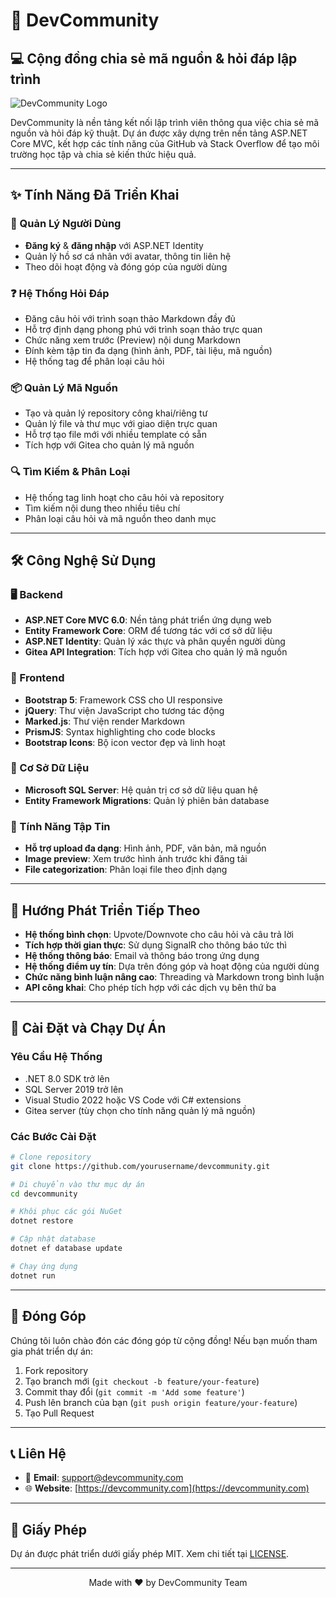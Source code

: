 # 🚀 DevCommunity

## 💻 Cộng đồng chia sẻ mã nguồn & hỏi đáp lập trình

![DevCommunity Logo](https://github.com/user-attachments/assets/4d958968-526b-446a-9379-4e0231cd9ee8)

DevCommunity là nền tảng kết nối lập trình viên thông qua việc chia sẻ mã nguồn và hỏi đáp kỹ thuật. Dự án được xây dựng trên nền tảng ASP.NET Core MVC, kết hợp các tính năng của GitHub và Stack Overflow để tạo môi trường học tập và chia sẻ kiến thức hiệu quả.

---

## ✨ Tính Năng Đã Triển Khai

### 👥 Quản Lý Người Dùng
- **Đăng ký** & **đăng nhập** với ASP.NET Identity
- Quản lý hồ sơ cá nhân với avatar, thông tin liên hệ
- Theo dõi hoạt động và đóng góp của người dùng

### ❓ Hệ Thống Hỏi Đáp
- Đăng câu hỏi với trình soạn thảo Markdown đầy đủ
- Hỗ trợ định dạng phong phú với trình soạn thảo trực quan
- Chức năng xem trước (Preview) nội dung Markdown
- Đính kèm tập tin đa dạng (hình ảnh, PDF, tài liệu, mã nguồn)
- Hệ thống tag để phân loại câu hỏi

### 📦 Quản Lý Mã Nguồn
- Tạo và quản lý repository công khai/riêng tư
- Quản lý file và thư mục với giao diện trực quan
- Hỗ trợ tạo file mới với nhiều template có sẵn
- Tích hợp với Gitea cho quản lý mã nguồn

### 🔍 Tìm Kiếm & Phân Loại
- Hệ thống tag linh hoạt cho câu hỏi và repository
- Tìm kiếm nội dung theo nhiều tiêu chí
- Phân loại câu hỏi và mã nguồn theo danh mục

---

## 🛠️ Công Nghệ Sử Dụng

### 🖥️ Backend
- **ASP.NET Core MVC 6.0**: Nền tảng phát triển ứng dụng web
- **Entity Framework Core**: ORM để tương tác với cơ sở dữ liệu
- **ASP.NET Identity**: Quản lý xác thực và phân quyền người dùng
- **Gitea API Integration**: Tích hợp với Gitea cho quản lý mã nguồn

### 🎨 Frontend
- **Bootstrap 5**: Framework CSS cho UI responsive
- **jQuery**: Thư viện JavaScript cho tương tác động
- **Marked.js**: Thư viện render Markdown
- **PrismJS**: Syntax highlighting cho code blocks
- **Bootstrap Icons**: Bộ icon vector đẹp và linh hoạt

### 💾 Cơ Sở Dữ Liệu
- **Microsoft SQL Server**: Hệ quản trị cơ sở dữ liệu quan hệ
- **Entity Framework Migrations**: Quản lý phiên bản database

### 📁 Tính Năng Tập Tin
- **Hỗ trợ upload đa dạng**: Hình ảnh, PDF, văn bản, mã nguồn
- **Image preview**: Xem trước hình ảnh trước khi đăng tải
- **File categorization**: Phân loại file theo định dạng

---

## 🌟 Hướng Phát Triển Tiếp Theo

- **Hệ thống bình chọn**: Upvote/Downvote cho câu hỏi và câu trả lời
- **Tích hợp thời gian thực**: Sử dụng SignalR cho thông báo tức thì
- **Hệ thống thông báo**: Email và thông báo trong ứng dụng
- **Hệ thống điểm uy tín**: Dựa trên đóng góp và hoạt động của người dùng
- **Chức năng bình luận nâng cao**: Threading và Markdown trong bình luận
- **API công khai**: Cho phép tích hợp với các dịch vụ bên thứ ba

---

## 🚀 Cài Đặt và Chạy Dự Án

### Yêu Cầu Hệ Thống
- .NET 8.0 SDK trở lên
- SQL Server 2019 trở lên
- Visual Studio 2022 hoặc VS Code với C# extensions
- Gitea server (tùy chọn cho tính năng quản lý mã nguồn)

### Các Bước Cài Đặt

```bash
# Clone repository
git clone https://github.com/yourusername/devcommunity.git

# Di chuyển vào thư mục dự án
cd devcommunity

# Khôi phục các gói NuGet
dotnet restore

# Cập nhật database
dotnet ef database update

# Chạy ứng dụng
dotnet run
```

---

## 🤝 Đóng Góp

Chúng tôi luôn chào đón các đóng góp từ cộng đồng! Nếu bạn muốn tham gia phát triển dự án:

1. Fork repository
2. Tạo branch mới (`git checkout -b feature/your-feature`)
3. Commit thay đổi (`git commit -m 'Add some feature'`)
4. Push lên branch của bạn (`git push origin feature/your-feature`)
5. Tạo Pull Request

---

## 📞 Liên Hệ

- 📧 **Email**: support@devcommunity.com
- 🌐 **Website**: [https://devcommunity.com](https://devcommunity.com)

---

## 📄 Giấy Phép

Dự án được phát triển dưới giấy phép MIT. Xem chi tiết tại [LICENSE](LICENSE).

---

<p align="center">Made with ❤️ by DevCommunity Team</p>
